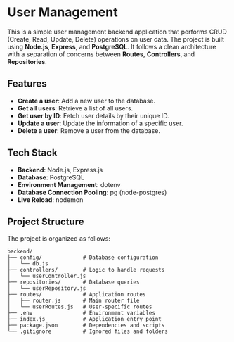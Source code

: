 # User Management

This is a simple user management backend application that performs CRUD (Create, Read, Update, Delete) operations on user data. The project is built using **Node.js**, **Express**, and **PostgreSQL**. It follows a clean architecture with a separation of concerns between **Routes**, **Controllers**, and **Repositories**.

## Features

- **Create a user**: Add a new user to the database.
- **Get all users**: Retrieve a list of all users.
- **Get user by ID**: Fetch user details by their unique ID.
- **Update a user**: Update the information of a specific user.
- **Delete a user**: Remove a user from the database.

## Tech Stack

- **Backend**: Node.js, Express.js
- **Database**: PostgreSQL
- **Environment Management**: dotenv
- **Database Connection Pooling**: pg (node-postgres)
- **Live Reload**: nodemon

## Project Structure
The project is organized as follows:

````
backend/
├── config/             # Database configuration
│   └── db.js
├── controllers/        # Logic to handle requests
│   └── userController.js
├── repositories/       # Database queries
│   └── userRepository.js
├── routes/             # Application routes
│   ├── router.js       # Main router file
│   └── userRoutes.js   # User-specific routes
├── .env                # Environment variables
├── index.js            # Application entry point
├── package.json        # Dependencies and scripts
└── .gitignore          # Ignored files and folders
``````

